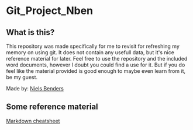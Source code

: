 # Git_Project_Nben

## What is this?

This repository was made specifically for me to revisit for refreshing my memory on using git.
It does not contain any usefull data, but it's nice reference material for later.
Feel free to use the repository and the included word documents, however I doubt you could find a use for it.
But if you do feel like the material provided is good enough to maybe even learn from it, be my guest.

Made by: [Niels Benders](https://github.com/NielsBenders)

## Some reference material

[Markdown cheatsheet](https://github.com/adam-p/markdown-here/wiki/Markdown-Cheatsheet)
